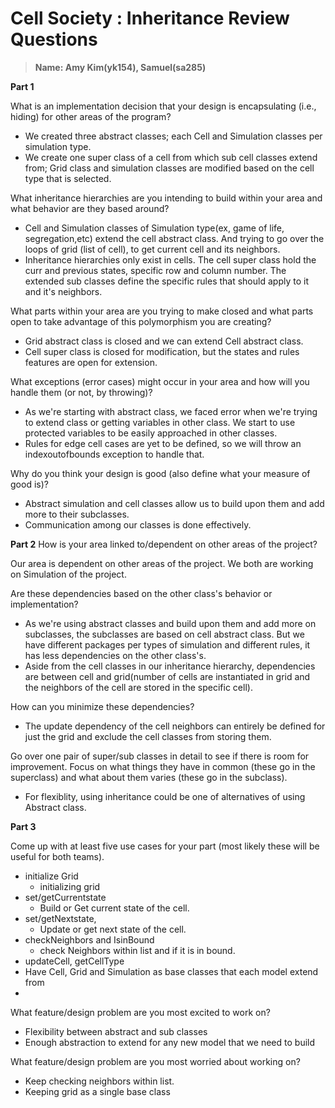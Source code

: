 # **Cell Society : Inheritance Review Questions**

> **Name: Amy Kim(yk154), Samuel(sa285)**

**Part 1**

What is an implementation decision that your design is encapsulating (i.e., hiding) for other areas of the program?

* We created three abstract classes; each Cell and Simulation classes per simulation type.
* We create one super class of a cell from which sub cell classes extend from; Grid class and simulation classes are modified based on the cell type that is selected.

What inheritance hierarchies are you intending to build within your area and what behavior are they based around?

* Cell and Simulation classes of Simulation type(ex, game of life, segregation,etc) extend the cell abstract class. And trying to go over the loops of grid (list of cell), to get current cell and its neighbors. 
* Inheritance hierarchies only exist in cells. The cell super class hold the curr and previous states, specific row and column number. The extended sub classes define the specific rules that should apply to it and it's neighbors.

What parts within your area are you trying to make closed and what parts open to take advantage of this polymorphism you are creating?

* Grid abstract class is closed and we can extend Cell abstract class. 
* Cell super class is closed for modification, but the states and rules features are open for extension.

What exceptions (error cases) might occur in your area and how will you handle them (or not, by throwing)?

* As we're starting with abstract class, we faced error when we're trying to extend class or getting variables in other class. We start to use protected variables to be easily approached in other classes.
* Rules for edge cell cases are yet to be defined, so we will throw an indexoutofbounds exception to handle that.

Why do you think your design is good (also define what your measure of good is)?

* Abstract simulation and cell classes allow us to build upon them and add more to their subclasses.
* Communication among our classes is done effectively.

**Part 2**
How is your area linked to/dependent on other areas of the project?

Our area is dependent on other areas of the project. We both are working on Simulation of the project. 

Are these dependencies based on the other class's behavior or implementation?

* As we're using abstract classes and build upon them and add more on subclasses, the subclasses are based on cell abstract class. But we have different packages per types of simulation and different rules, it has less dependencies on the other class's.
* Aside from the cell classes in our inheritance hierarchy, dependencies are between cell and grid(number of cells are instantiated in grid and the neighbors of the cell are stored in the specific cell). 

How can you minimize these dependencies?


* The update dependency of the cell neighbors can entirely be defined for just the grid and exclude the cell classes from storing them.


Go over one pair of super/sub classes in detail to see if there is room for improvement. Focus on what things they have in common (these go in the superclass) and what about them varies (these go in the subclass).

* For flexiblity, using inheritance could be one of alternatives of using Abstract class.



**Part 3**

Come up with at least five use cases for your part (most likely these will be useful for both teams).
 
* initialize Grid
    * initializing grid
* set/getCurrentstate
    * Build or Get current state of the cell.
*  set/getNextstate, 
    * Update or get next state of the cell.
*  checkNeighbors and IsinBound
    *  check Neighbors within list and if it is in bound.
* updateCell, getCellType
* Have Cell, Grid and Simulation as base classes that each model extend from
* 

 What feature/design problem are you most excited to work on?

* Flexibility between abstract and sub classes
* Enough abstraction to extend for any new model that we need to build

 What feature/design problem are you most worried about working on?

* Keep checking neighbors within list.
* Keeping grid as a single base class